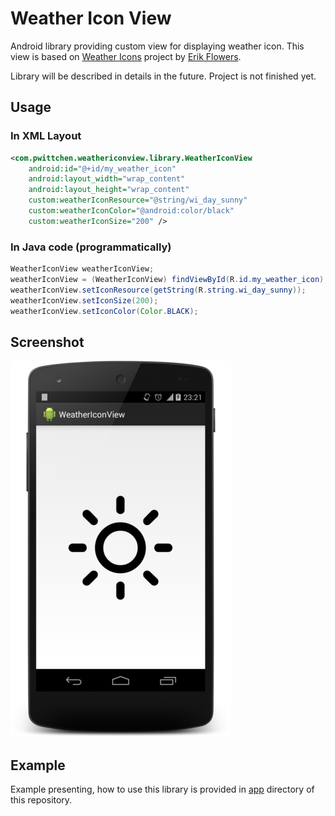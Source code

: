 Weather Icon View
===============================

Android library providing custom view for displaying weather icon.
This view is based on [Weather Icons](https://github.com/erikflowers/weather-icons/) project by [Erik Flowers](https://github.com/erikflowers).

Library will be described in details in the future. Project is not finished yet.

## Usage

### In XML Layout

```xml
<com.pwittchen.weathericonview.library.WeatherIconView
    android:id="@+id/my_weather_icon"
    android:layout_width="wrap_content"
    android:layout_height="wrap_content"
    custom:weatherIconResource="@string/wi_day_sunny"
    custom:weatherIconColor="@android:color/black"
    custom:weatherIconSize="200" />
```

### In Java code (programmatically)

```java
WeatherIconView weatherIconView;
weatherIconView = (WeatherIconView) findViewById(R.id.my_weather_icon);
weatherIconView.setIconResource(getString(R.string.wi_day_sunny));
weatherIconView.setIconSize(200);
weatherIconView.setIconColor(Color.BLACK);
```

## Screenshot

![Screenshot](screenshot.png "Screenshot")

## Example

Example presenting, how to use this library is provided in [app](https://github.com/pwittchen/WeatherIconView/tree/master/app) directory of this repository.

